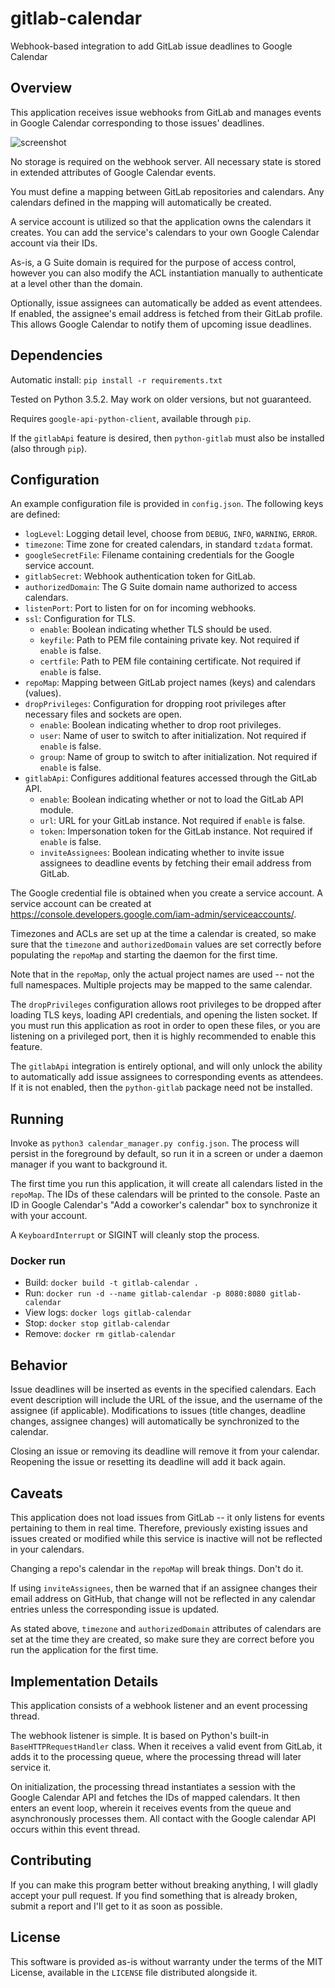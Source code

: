 # gitlab-calendar
Webhook-based integration to add GitLab issue deadlines to Google Calendar

## Overview

This application receives issue webhooks from GitLab and manages events in
Google Calendar corresponding to those issues' deadlines.

![screenshot](http://i.imgur.com/A4AGrU1.png)

No storage is required on the webhook server. All necessary state is stored in
extended attributes of Google Calendar events.

You must define a mapping between GitLab repositories and calendars. Any
calendars defined in the mapping will automatically be created.

A service account is utilized so that the application owns the calendars it
creates. You can add the service's calendars to your own Google Calendar account
via their IDs.

As-is, a G Suite domain is required for the purpose of access control, however
you can also modify the ACL instantiation manually to authenticate at a level
other than the domain.

Optionally, issue assignees can automatically be added as event attendees. If
enabled, the assignee's email address is fetched from their GitLab profile. This
allows Google Calendar to notify them of upcoming issue deadlines.

## Dependencies

Automatic install: `pip install -r requirements.txt`

Tested on Python 3.5.2. May work on older versions, but not guaranteed.

Requires `google-api-python-client`, available through `pip`.

If the `gitlabApi` feature is desired, then `python-gitlab` must also be
installed (also through `pip`).

## Configuration

An example configuration file is provided in `config.json`. The following
keys are defined:

- `logLevel`: Logging detail level, choose from `DEBUG`, `INFO`, `WARNING`,
  `ERROR`.
- `timezone`: Time zone for created calendars, in standard `tzdata` format.
- `googleSecretFile`: Filename containing credentials for the Google service
  account.
- `gitlabSecret`: Webhook authentication token for GitLab.
- `authorizedDomain`: The G Suite domain name authorized to access calendars.
- `listenPort`: Port to listen for on for incoming webhooks.
- `ssl`: Configuration for TLS.
    - `enable`: Boolean indicating whether TLS should be used.
    - `keyfile`: Path to PEM file containing private key. Not required if
      `enable` is false.
    - `certfile`: Path to PEM file containing certificate. Not required if
      `enable` is false.
- `repoMap`: Mapping between GitLab project names (keys) and calendars (values).
- `dropPrivileges`: Configuration for dropping root privileges after necessary
  files and sockets are open.
   - `enable`: Boolean indicating whether to drop root privileges.
   - `user`: Name of user to switch to after initialization. Not required if
     `enable` is false.
   - `group`: Name of group to switch to after initialization. Not required if
     `enable` is false.
- `gitlabApi`: Configures additional features accessed through the GitLab API.
   - `enable`: Boolean indicating whether or not to load the GitLab API module.
   - `url`: URL for your GitLab instance. Not required if `enable` is false.
   - `token`: Impersonation token for the GitLab instance. Not required if
     `enable` is false.
   - `inviteAssignees`: Boolean indicating whether to invite issue assignees to
     deadline events by fetching their email address from GitLab.

The Google credential file is obtained when you create a service account. A
service account can be created at
https://console.developers.google.com/iam-admin/serviceaccounts/.

Timezones and ACLs are set up at the time a calendar is created, so make sure
that the `timezone` and `authorizedDomain` values are set correctly before
populating the `repoMap` and starting the daemon for the first time.

Note that in the `repoMap`, only the actual project names are used -- not the
full namespaces. Multiple projects may be mapped to the same calendar.

The `dropPrivileges` configuration allows root privileges to be dropped after
loading TLS keys, loading API credentials, and opening the listen socket. If you
must run this application as root in order to open these files, or you are
listening on a privileged port, then it is highly recommended to enable this
feature.

The `gitlabApi` integration is entirely optional, and will only unlock the
ability to automatically add issue assignees to corresponding events as
attendees. If it is not enabled, then the `python-gitlab` package need not be
installed.

## Running

Invoke as `python3 calendar_manager.py config.json`. The process will persist in
the foreground by default, so run it in a screen or under a daemon manager if
you want to background it.

The first time you run this application, it will create all calendars listed
in the `repoMap`. The IDs of these calendars will be printed to the console.
Paste an ID in Google Calendar's "Add a coworker's calendar" box to synchronize
it with your account.

A `KeyboardInterrupt` or SIGINT will cleanly stop the process.

### Docker run

- Build: `docker build -t gitlab-calendar .`
- Run: `docker run -d --name gitlab-calendar -p 8080:8080 gitlab-calendar`
- View logs: `docker logs gitlab-calendar`
- Stop: `docker stop gitlab-calendar`
- Remove: `docker rm gitlab-calendar`

## Behavior

Issue deadlines will be inserted as events in the specified calendars. Each
event description will include the URL of the issue, and the username of the
assignee (if applicable). Modifications to issues (title changes, deadline
changes, assignee changes) will automatically be synchronized to the calendar.

Closing an issue or removing its deadline will remove it from your calendar.
Reopening the issue or resetting its deadline will add it back again.

## Caveats

This application does not load issues from GitLab -- it only listens for events
pertaining to them in real time. Therefore, previously existing issues and
issues created or modified while this service is inactive will not be reflected
in your calendars.

Changing a repo's calendar in the `repoMap` will break things. Don't do it.

If using `inviteAssignees`, then be warned that if an assignee changes their
email address on GitHub, that change will not be reflected in any calendar
entries unless the corresponding issue is updated.

As stated above, `timezone` and `authorizedDomain` attributes of calendars
are set at the time they are created, so make sure they are correct before
you run the application for the first time.

## Implementation Details

This application consists of a webhook listener and an event processing thread.

The webhook listener is simple. It is based on Python's built-in
`BaseHTTPRequestHandler` class. When it receives a valid event from GitLab, it
adds it to the processing queue, where the processing thread will later service
it.

On initialization, the processing thread instantiates a session with the Google
Calendar API and fetches the IDs of mapped calendars. It then enters an event
loop, wherein it receives events from the queue and asynchronously processes
them. All contact with the Google calendar API occurs within this event thread.

## Contributing

If you can make this program better without breaking anything, I will gladly
accept your pull request. If you find something that is already broken, submit
a report and I'll get to it as soon as possible.

## License

This software is provided as-is without warranty under the terms of the MIT
License, available in the `LICENSE` file distributed alongside it.
